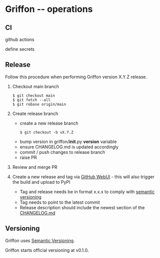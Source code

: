 # Griffon -- operations

## CI

github actions

define secrets 

## Release

Follow this procedure when performing Griffon version X.Y.Z release.

1) Checkout main branch

    ```
    $ git checkout main
    $ git fetch --all
    $ git rebase origin/main
    ```

2) Create release branch

   * create a new release branch
     ```
     $ git checkout -b vX.Y.Z
     ```
   * bump version in griffon/__init__.py __version__ variable
   * ensure CHANGELOG.md is updated accordingly
   * commit / push changes to release branch
   * raise PR

3) Review and merge PR

4) Create a new release and tag via [GitHub WebUI](https://github.com/RedHatProductSecurity/griffon/releases/new) - this will also trigger the build and upload to PyPI
    * Tag and release needs be in format x.x.x to comply with [semantic versioning](#version-policy)
    * Tag needs to point to the latest commit
    * Release description should include the newest section of the [CHANGELOG.md](CHANGELOG.md)

## Versioning

Griffon uses [Semantic Versioning](https://semver.org/). 

Griffon starts official versioning at v0.1.0.

